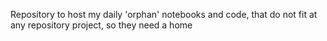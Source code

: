 Repository to host my daily 'orphan' notebooks and code, that do not fit at any repository project, so they need a home
